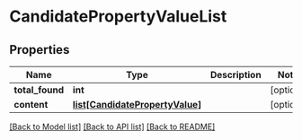 # CandidatePropertyValueList

## Properties
Name | Type | Description | Notes
------------ | ------------- | ------------- | -------------
**total_found** | **int** |  | [optional] 
**content** | [**list[CandidatePropertyValue]**](CandidatePropertyValue.md) |  | [optional] 

[[Back to Model list]](../README.md#documentation-for-models) [[Back to API list]](../README.md#documentation-for-api-endpoints) [[Back to README]](../README.md)


